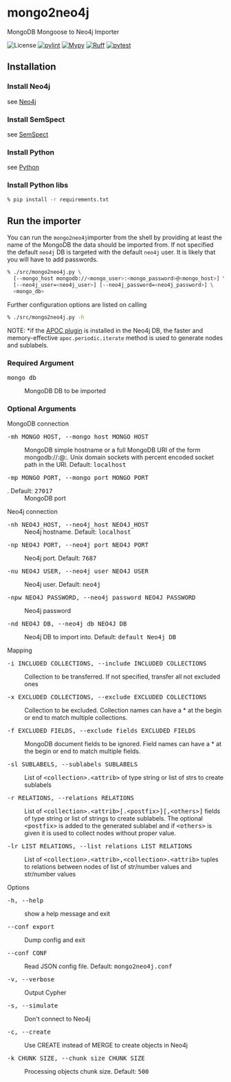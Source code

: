 # mongo2neo4j

MongoDB Mongoose to Neo4j Importer

![License](https://img.shields.io/github/license/artisan-roaster-scope/artisan.svg)
[![pylint](https://github.com/artisan-roaster-scope/artisan/actions/workflows/pylint.yaml/badge.svg?branch=master&event=push)](https://github.com/artisan-roaster-scope/artisan/actions?query=workflow:pylint+event:push+branch:master)
[![Mypy](https://github.com/artisan-roaster-scope/artisan/actions/workflows/mypy.yml/badge.svg?branch=master)](https://github.com/artisan-roaster-scope/artisan/actions/workflows/mypy.yml)
[![Ruff](https://github.com/artisan-roaster-scope/artisan/actions/workflows/ruff.yaml/badge.svg?branch=master)](https://github.com/artisan-roaster-scope/artisan/actions/workflows/ruff.yaml)
[![pytest](https://github.com/artisan-roaster-scope/artisan/actions/workflows/pytest.yaml/badge.svg?branch=master)](https://github.com/artisan-roaster-scope/artisan/actions/workflows/pytest.yaml)

## Installation

### Install Neo4j

see [Neo4j](https://neo4j.com/)

### Install SemSpect

see [SemSpect](https://www.semspect.de/)

### Install Python

see [Python](https://python.org/)

### Install Python libs

```sh
% pip install -r requirements.txt
```

## Run the importer

You can run the `mongo2neo4j`importer from the shell by providing at least the name of the MongoDB the data should be imported from. If not specified the default `neo4j` DB is targeted with the default `neo4j` user. It is likely that you will have to add passwords.

```sh
% ./src/mongo2neo4j.py \
  [--mongo_host mongodb://<mongo_user>:<mongo_password>@<mongo_host>] \
  [--neo4j_user=<neo4j_user>] [--neo4j_password=<neo4j_password>] \
  <mongo_db>
```

Further configuration options are listed on calling

```sh
% ./src/mongo2neo4j.py -h
```

NOTE: *if the [APOC plugin](https://neo4j.com/docs/apoc/) is installed in the Neo4j DB, the faster and memory-effective `apoc.periodic.iterate` method is used to generate nodes and sublabels.


### Required Argument

<dl>
  <dt><pre>mongo_db</pre></dt>
  <dd>MongoDB DB to be imported</dd>
</dl>


### Optional Arguments

MongoDB connection
<dl>
  <dt><pre>-mh MONGO_HOST, --mongo_host MONGO_HOST</pre></dt>
  <dd>MongoDB simple hostname or a full MongoDB URI of the form mongodb://<user>:<password>@<host>:<port>. Unix domain sockets with percent encoded socket path in the URI. Default: <tt>localhost</tt></dd>
  <dt><pre>-mp MONGO_PORT, --mongo_port MONGO_PORT</pre>. Default: <tt>27017</tt></dt>
  <dd>MongoDB port</dd>
</dl>

Neo4j connection
<dl>
  <dt><tt>-nh NEO4J_HOST, --neo4j_host NEO4J_HOST</tt></dt>
  <dd>Neo4j hostname. Default: <tt>localhost</tt></dd>
  <dt><pre>-np NEO4J_PORT, --neo4j_port NEO4J_PORT</pre></dt>
  <dd>Neo4j port. Default: <tt>7687</tt></dd>
  <dt><pre>-nu NEO4J_USER, --neo4j_user NEO4J_USER</pre></dt>
  <dd>Neo4j user. Default: <tt>neo4j</tt></dd>
  <dt><pre>-npw NEO4J_PASSWORD, --neo4j_password NEO4J_PASSWORD</pre></dt>
  <dd>Neo4j password</dd>
  <dt><pre>-nd NEO4J_DB, --neo4j_db NEO4J_DB</pre></dt>
  <dd>Neo4j DB to import into. Default: <tt>default Neo4j DB</tt></dd>
</dl>

Mapping
<dl>
  <dt><pre>-i INCLUDED_COLLECTIONS, --include INCLUDED_COLLECTIONS</pre></dt>
  <dd>Collection to be transferred. If not specified, transfer all not excluded ones</dd>
</dl>
<dl>
  <dt><pre>-x EXCLUDED_COLLECTIONS, --exclude EXCLUDED_COLLECTIONS</pre></dt>
  <dd>Collection to be excluded. Collection names can have a * at the begin or end to match multiple collections.</dd>
</dl>
<dl>
  <dt><pre>-f EXCLUDED_FIELDS, --exclude_fields EXCLUDED_FIELDS</pre></dt>
  <dd>MongoDB document fields to be ignored. Field names can have a * at the begin or end to match multiple fields.</dd>
</dl>
<dl>
  <dt><pre>-sl SUBLABELS, --sublabels SUBLABELS</pre></dt>
  <dd>List of <tt>&lt;collection&gt;.&lt;attrib&gt;</tt> of type string or list of strs to create sublabels</dd>
</dl>
<dl>
  <dt><pre>-r RELATIONS, --relations RELATIONS</pre></dt>
  <dd>List of <tt>&lt;collection&gt;.&lt;attrib&gt;[.&lt;postfix&gt;][,&lt;others&gt;]</tt> fields of type string or list of strings to create sublabels. The optional <tt>&lt;postfix&gt;</tt> is added to the generated sublabel and if <tt>&lt;others&gt;</tt> is given it is used to collect nodes without proper value.</dd>
</dl>
<dl>
  <dt><pre>-lr LIST_RELATIONS, --list_relations LIST_RELATIONS</pre></dt>
  <dd>List of <tt>&lt;collection&gt;.&lt;attrib&gt;,&lt;collection&gt;.&lt;attrib&gt;</tt> tuples to relations between nodes of list of str/number values and str/number values</dd>
</dl>


Options
<dl>
  <dt><pre>-h, --help</pre></dt>
  <dd>show a help message and exit</dd>
</dl>
<dl>
  <dt><pre>--conf_export</pre></dt>
  <dd>Dump config and exit</dd>
</dl>
<dl>
  <dt><pre>--conf CONF</pre></dt>
  <dd>Read JSON config file. Default: <tt>mongo2neo4j.conf</tt></dd>
</dl>
<dl>
  <dt><pre>-v, --verbose</pre></dt>
  <dd>Output Cypher</dd>
</dl>
<dl>
  <dt><pre>-s, --simulate</pre></dt>
  <dd>Don't connect to Neo4j</dd>
</dl>
<dl>
  <dt><pre>-c, --create</pre></dt>
  <dd>Use CREATE instead of MERGE to create objects in Neo4j</dd>
</dl>
<dl>
  <dt><pre>-k CHUNK_SIZE, --chunk_size CHUNK_SIZE</pre></dt>
  <dd>Processing objects chunk size. Default: <tt>500</tt></dd>
</dl>
